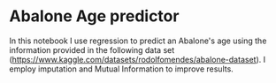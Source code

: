 # Abalone Age predictor

In this notebook I use regression to predict an Abalone's age using the information provided in the following data set (https://www.kaggle.com/datasets/rodolfomendes/abalone-dataset).
I employ imputation and Mutual Information to improve results.
